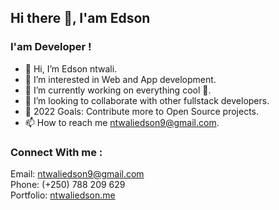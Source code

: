 ## Hi there :wave:, I'am Edson

### I'am Developer ! 
- 👋 Hi, I’m Edson ntwali.
- 👀 I’m interested in Web and App development.
- 🌱 I’m currently working on everything cool 🤣.
- 💞️  I’m looking to collaborate with other fullstack developers.
- 🥅 2022 Goals: Contribute more to Open Source projects.
- 📫 How to reach me ntwaliedson9@gmail.com.

### Connect With me :
Email: ntwaliedson9@gmail.com
<br />
Phone: (+250) 788 209 629
<br />
Portfolio: [ntwaliedson.me](https://www.ntwaliedson.me/)
<br />

 

